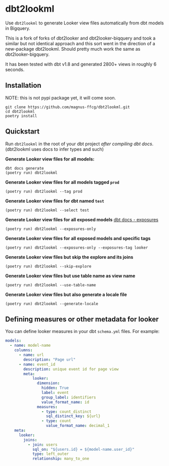 # dbt2lookml
Use `dbt2lookml` to generate Looker view files automatically from dbt models in Bigquery.

This is a fork of forks of dbt2looker and dbt2looker-biqquery and took a similar but not identical approach and this sort went in the direction of a new-package dbt2lookml. Should pretty much work the same as dbt2looker-bigquery.

It has been tested with dbt v1.8 and generated 2800+ views in roughly 6 seconds.

## Installation

NOTE: this is not pypi package yet, it will come soon.

```shell
git clone https://github.com/magnus-ffcg/dbt2lookml.git
cd dbt2lookml
poetry install
```

## Quickstart

Run `dbt2lookml` in the root of your dbt project *after compiling dbt docs*.
(dbt2lookml uses docs to infer types and such)

**Generate Looker view files for all models:**
```shell
dbt docs generate
(poetry run) dbt2lookml
```

**Generate Looker view files for all models tagged `prod`**
```shell
(poetry run) dbt2lookml --tag prod
```

**Generate Looker view files for dbt named `test`**
```shell
(poetry run) dbt2lookml --select test
```

**Generate Looker view files for all exposed models**
[dbt docs - exposures](https://docs.getdbt.com/docs/build/exposures)
```shell
(poetry run) dbt2lookml --exposures-only
```

**Generate Looker view files for all exposed models and specific tags**
```shell
(poetry run) dbt2lookml --exposures-only --exposures-tag looker
```

**Generate Looker view files but skip the explore and its joins**
```shell
(poetry run) dbt2lookml --skip-explore
```

**Generate Looker view files but use table name as view name**
```shell
(poetry run) dbt2lookml --use-table-name
```

**Generate Looker view files but also generate a locale file**
```shell
(poetry run) dbt2lookml --generate-locale
```

## Defining measures or other metadata for looker

You can define looker measures in your dbt `schema.yml` files. For example:

```yaml
models:
  - name: model-name
    columns:
      - name: url
        description: "Page url"
      - name: event_id
        description: unique event id for page view
        meta:
            looker:
              dimension:
                hidden: True
                label: event
                group_label: identifiers
                value_format_name: id
              measures:
                - type: count_distinct
                  sql_distinct_key: ${url}
                - type: count
                  value_format_name: decimal_1
    meta:
      looker:
        joins:
          - join: users
            sql_on: "${users.id} = ${model-name.user_id}"
            type: left_outer
            relationship: many_to_one